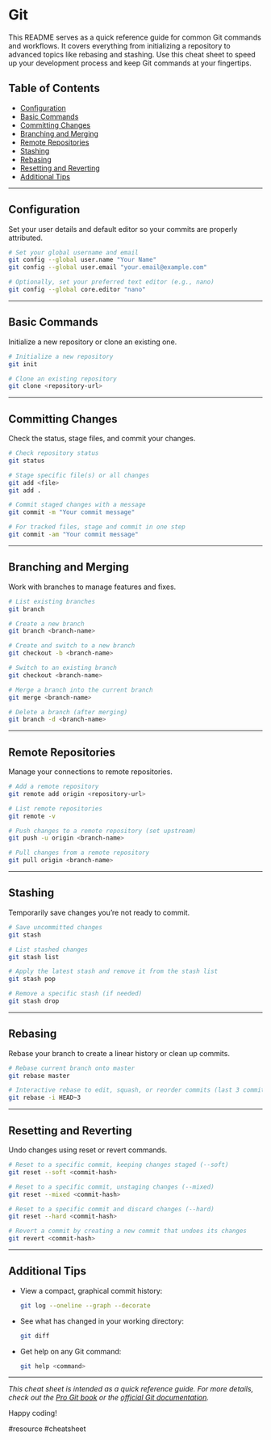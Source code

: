 # Git

This README serves as a quick reference guide for common Git commands and workflows. It covers everything from initializing a repository to advanced topics like rebasing and stashing. Use this cheat sheet to speed up your development process and keep Git commands at your fingertips.

## Table of Contents
- [Configuration](#configuration)
- [Basic Commands](#basic-commands)
- [Committing Changes](#committing-changes)
- [Branching and Merging](#branching-and-merging)
- [Remote Repositories](#remote-repositories)
- [Stashing](#stashing)
- [Rebasing](#rebasing)
- [Resetting and Reverting](#resetting-and-reverting)
- [Additional Tips](#additional-tips)

---

## Configuration

Set your user details and default editor so your commits are properly attributed.

```bash
# Set your global username and email
git config --global user.name "Your Name"
git config --global user.email "your.email@example.com"

# Optionally, set your preferred text editor (e.g., nano)
git config --global core.editor "nano"
```

---

## Basic Commands

Initialize a new repository or clone an existing one.

```bash
# Initialize a new repository
git init

# Clone an existing repository
git clone <repository-url>
```

---

## Committing Changes

Check the status, stage files, and commit your changes.

```bash
# Check repository status
git status

# Stage specific file(s) or all changes
git add <file>
git add .

# Commit staged changes with a message
git commit -m "Your commit message"

# For tracked files, stage and commit in one step
git commit -am "Your commit message"
```

---

## Branching and Merging

Work with branches to manage features and fixes.

```bash
# List existing branches
git branch

# Create a new branch
git branch <branch-name>

# Create and switch to a new branch
git checkout -b <branch-name>

# Switch to an existing branch
git checkout <branch-name>

# Merge a branch into the current branch
git merge <branch-name>

# Delete a branch (after merging)
git branch -d <branch-name>
```

---

## Remote Repositories

Manage your connections to remote repositories.

```bash
# Add a remote repository
git remote add origin <repository-url>

# List remote repositories
git remote -v

# Push changes to a remote repository (set upstream)
git push -u origin <branch-name>

# Pull changes from a remote repository
git pull origin <branch-name>
```

---

## Stashing

Temporarily save changes you’re not ready to commit.

```bash
# Save uncommitted changes
git stash

# List stashed changes
git stash list

# Apply the latest stash and remove it from the stash list
git stash pop

# Remove a specific stash (if needed)
git stash drop
```

---

## Rebasing

Rebase your branch to create a linear history or clean up commits.

```bash
# Rebase current branch onto master
git rebase master

# Interactive rebase to edit, squash, or reorder commits (last 3 commits example)
git rebase -i HEAD~3
```

---

## Resetting and Reverting

Undo changes using reset or revert commands.

```bash
# Reset to a specific commit, keeping changes staged (--soft)
git reset --soft <commit-hash>

# Reset to a specific commit, unstaging changes (--mixed)
git reset --mixed <commit-hash>

# Reset to a specific commit and discard changes (--hard)
git reset --hard <commit-hash>

# Revert a commit by creating a new commit that undoes its changes
git revert <commit-hash>
```

---

## Additional Tips

- View a compact, graphical commit history:
  ```bash
  git log --oneline --graph --decorate
  ```
- See what has changed in your working directory:
  ```bash
  git diff
  ```
- Get help on any Git command:
  ```bash
  git help <command>
  ```

---

*This cheat sheet is intended as a quick reference guide. For more details, check out the [Pro Git book](https://git-scm.com/book/en/v2) or the [official Git documentation](https://git-scm.com/docs).*

Happy coding!

#resource #cheatsheet

